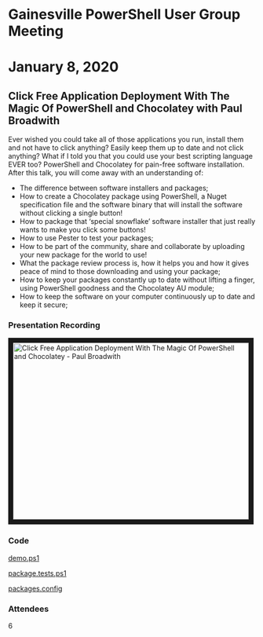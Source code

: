 # Gainesville PowerShell User Group Meeting
# January 8, 2020 
## Click Free Application Deployment With The Magic Of PowerShell and Chocolatey with Paul Broadwith

Ever wished you could take all of those applications you run, install them and not have to click anything? Easily keep them up to date and not click anything? What if I told you that you could use your best scripting language EVER too?
PowerShell and Chocolatey for pain-free software installation.
After this talk, you will come away with an understanding of:
* The difference between software installers and packages;
* How to create a Chocolatey package using PowerShell, a Nuget specification file and the software binary that will install the software without clicking a single button!
* How to package that ‘special snowflake’ software installer that just really wants to make you click some buttons!
* How to use Pester to test your packages;
* How to be part of the community, share and collaborate by uploading your new package for the world to use!
* What the package review process is, how it helps you and how it gives peace of mind to those downloading and using your package;
* How to keep your packages constantly up to date without lifting a finger, using PowerShell goodness and the Chocolatey AU module;
* How to keep the software on your computer continuously up to date and keep it secure;

### Presentation Recording
<a href="http://www.youtube.com/watch?feature=player_embedded&v=9EQ65F9NaAw
" target="_blank"><img src="http://img.youtube.com/vi/9EQ65F9NaAw/0.jpg" 
alt="Click Free Application Deployment With The Magic Of PowerShell and Chocolatey - Paul Broadwith" width="480" height="360" border="10" /></a>

### Code
[demo.ps1](demo.ps1)

[package.tests.ps1](package.tests.ps1)

[packages.config](packages.config)

### Attendees
6